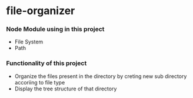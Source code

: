 # file-organizer

### Node Module using in this project
* File System 
* Path

### Functionality of this project
* Organize the files present in the directory by creting new sub directory accoriing to file type
* Display the tree structure of that directory 
